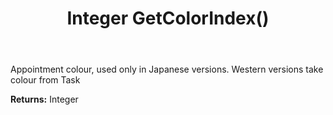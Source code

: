 ﻿---
uid: crmscript_ref_NSAppointment_GetColorIndex
title: Integer GetColorIndex()
intellisense: NSAppointment.GetColorIndex
keywords: NSAppointment, GetColorIndex
so.topic: reference
---

Appointment colour, used only in Japanese versions. Western versions take colour from Task

**Returns:** Integer


